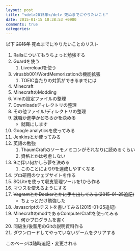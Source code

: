 ```yaml
---
layout: post
title: "<del>2015年</del> 死ぬまでにやりたいこと"
date: 2015-01-15 10:38:53 +0900
comments: true
categories: 
---
```

以下 ~~2015年~~ 死ぬまでにやりたいことのリスト

<!-- more -->

1. Railsについてもうちょっと勉強する
1. Guardを使う
	1. Livereloadを使う
1. virusbb001/WordMemorizationの機能拡張
	1. TOEIC当たりの対策ができるまでには
1. Minecraft
1. MinecraftのModding
1. Vimの設定ファイルの整理
1. Downloadsディレクトリの整理
1. その他ファイル/ディレクトリの整理
1.  ~~就職か進学かどちらかを決める~~
	+ 就職にします
1. Google analyticsを使ってみる
1. Jenkinsとか使ってみる
1. 英語の勉強
	1. ThaumCraftのソーモノミコンがそれなりに読めるくらい
	2. 資格とかは考慮しない
1. 9に伴い何かしら夢を決める
	1. このことにより9を達成しやすくなる
1. プロ研用のウェブサイトを作る
1. SQLiteを使って収支管理ツールを1から作る
1. マウスを使えるようにする
1. ~~VagrantとかDockerとかに手を出してみる(2015-01-25追記)~~
	+ ちょっとだけ勉強した
1. Javascriptのテストを書いてみる(2015-01-25追記)
1. MinecraftのmodであるComputerCraftを使ってみる
	1. 何かプログラムを書く
1. 同級生/後輩用のGitの説明資料作る
1. ダウンロードしてやっていないゲームをクリアする

このページは随時追記・変更される

